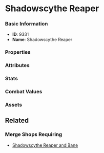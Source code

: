# Shadowscythe Reaper

<no description available>

### Basic Information

- **ID**: 9331
- **Name**: Shadowscythe Reaper

### Properties


### Attributes


### Stats


### Combat Values


### Assets


## Related

### Merge Shops Requiring

- [Shadowscythe Reaper and Bane](../merge-shops/137-shadowscythe-reaper-and-bane.md)

